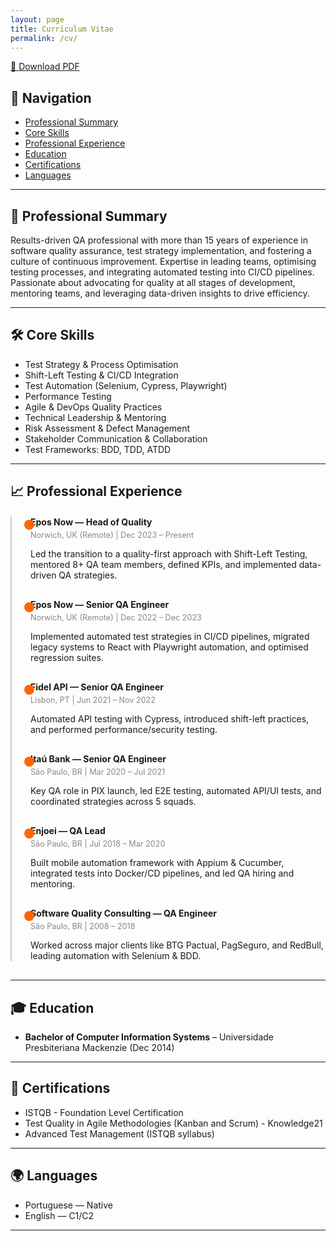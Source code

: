 ```yaml
---
layout: page
title: Curriculum Vitae
permalink: /cv/
---
```


<style>
/* Timeline base style */
.timeline {
  position: relative;
  margin: 20px 0;
  padding-left: 30px;
  border-left: 2px solid #ccc;
}
.timeline-item {
  margin-bottom: 30px;
  position: relative;
}
.timeline-item::before {
  content: "";
  position: absolute;
  left: -10px;
  background: #ff6600;
  border-radius: 50%;
  width: 16px;
  height: 16px;
  top: 5px;
}
.timeline-item h4 {
  margin: 0 0 5px;
}
.timeline-item span {
  font-size: 0.9em;
  color: #888;
}

html {
  scroll-behavior: smooth;
}
</style>

<a href="/assets/Carlos_Chaves_CV.pdf" class="btn btn-primary" target="_blank">📄 Download PDF</a>

## 📌 Navigation
- [Professional Summary](#professional-summary)
- [Core Skills](#core-skills)
- [Professional Experience](#professional-experience)
- [Education](#education)
- [Certifications](#certifications)
- [Languages](#languages)

---

## <a id="professional-summary"></a>💼 Professional Summary
Results-driven QA professional with more than 15 years of experience in software quality assurance, test strategy implementation, and fostering a culture of continuous improvement. Expertise in leading teams, optimising testing processes, and integrating automated testing into CI/CD pipelines. Passionate about advocating for quality at all stages of development, mentoring teams, and leveraging data-driven insights to drive efficiency.

---

## <a id="core-skills"></a>🛠 Core Skills
- Test Strategy & Process Optimisation  
- Shift-Left Testing & CI/CD Integration  
- Test Automation (Selenium, Cypress, Playwright)  
- Performance Testing  
- Agile & DevOps Quality Practices  
- Technical Leadership & Mentoring  
- Risk Assessment & Defect Management  
- Stakeholder Communication & Collaboration  
- Test Frameworks: BDD, TDD, ATDD  

---

## <a id="professional-experience"></a>📈 Professional Experience
<div class="timeline">

<div class="timeline-item">
  <h4>Epos Now — Head of Quality</h4>
  <span>Norwich, UK (Remote) | Dec 2023 – Present</span>
  <p>Led the transition to a quality-first approach with Shift-Left Testing, mentored 8+ QA team members, defined KPIs, and implemented data-driven QA strategies.</p>
</div>

<div class="timeline-item">
  <h4>Epos Now — Senior QA Engineer</h4>
  <span>Norwich, UK (Remote) | Dec 2022 – Dec 2023</span>
  <p>Implemented automated test strategies in CI/CD pipelines, migrated legacy systems to React with Playwright automation, and optimised regression suites.</p>
</div>

<div class="timeline-item">
  <h4>Fidel API — Senior QA Engineer</h4>
  <span>Lisbon, PT | Jun 2021 – Nov 2022</span>
  <p>Automated API testing with Cypress, introduced shift-left practices, and performed performance/security testing.</p>
</div>

<div class="timeline-item">
  <h4>Itaú Bank — Senior QA Engineer</h4>
  <span>São Paulo, BR | Mar 2020 – Jul 2021</span>
  <p>Key QA role in PIX launch, led E2E testing, automated API/UI tests, and coordinated strategies across 5 squads.</p>
</div>

<div class="timeline-item">
  <h4>Enjoei — QA Lead</h4>
  <span>São Paulo, BR | Jul 2018 – Mar 2020</span>
  <p>Built mobile automation framework with Appium & Cucumber, integrated tests into Docker/CD pipelines, and led QA hiring and mentoring.</p>
</div>

<div class="timeline-item">
  <h4>Software Quality Consulting — QA Engineer</h4>
  <span>São Paulo, BR | 2008 – 2018</span>
  <p>Worked across major clients like BTG Pactual, PagSeguro, and RedBull, leading automation with Selenium & BDD.</p>
</div>

</div>

---

## <a id="education"></a>🎓 Education
- **Bachelor of Computer Information Systems** – Universidade Presbiteriana Mackenzie (Dec 2014)  

---

## <a id="certifications"></a>📜 Certifications
- ISTQB - Foundation Level Certification  
- Test Quality in Agile Methodologies (Kanban and Scrum) - Knowledge21  
- Advanced Test Management (ISTQB syllabus)  

---

## <a id="languages"></a>🌍 Languages
- Portuguese — Native  
- English — C1/C2  

---